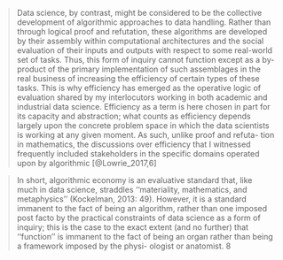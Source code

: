 
> Data science, by contrast, might be considered to be the collective development of algorithmic approaches to data handling. Rather than through logical proof and refutation, these algorithms are developed by their assembly within computational architectures and the social evaluation of their inputs and outputs with respect to some real-world set of tasks. Thus, this form of inquiry cannot function except as a by-product of the primary implementation of such assemblages in the real business of increasing the efficiency of certain types of these tasks. This is why efficiency has emerged as the operative logic of evaluation shared by my interlocutors working in both academic and industrial data science. Efficiency as a term is here chosen in part for its capacity and abstraction; what counts as efficiency depends largely upon the concrete problem space in which the data scientists is working at any given moment. As such, unlike proof and refuta- tion in mathematics, the discussions over efficiency that I witnessed frequently included stakeholders in the specific   domains   operated   upon   by   algorithmic [@Lowrie_2017,6]

>In short, algorithmic economy is an evaluative standard that, like much in data science, straddles ‘‘materiality, mathematics, and metaphysics’’ (Kockelman, 2013: 49). However, it is a standard immanent to the fact of being an algorithm, rather than one imposed post facto by the practical constraints of data science as a form of inquiry; this is the case to the exact extent (and no further) that ‘‘function’’ is immanent to the fact of being an organ rather than being a framework imposed by the physi- ologist or anatomist. 8
